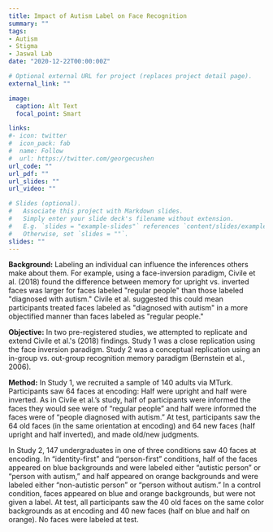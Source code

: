 ```yaml
---
title: Impact of Autism Label on Face Recognition
summary: ""
tags:
- Autism
- Stigma
- Jaswal Lab
date: "2020-12-22T00:00:00Z"

# Optional external URL for project (replaces project detail page).
external_link: ""

image:
  caption: Alt Text
  focal_point: Smart

links:
#- icon: twitter
#  icon_pack: fab
#  name: Follow
#  url: https://twitter.com/georgecushen
url_code: ""
url_pdf: ""
url_slides: ""
url_video: ""

# Slides (optional).
#   Associate this project with Markdown slides.
#   Simply enter your slide deck's filename without extension.
#   E.g. `slides = "example-slides"` references `content/slides/example-slides.md`.
#   Otherwise, set `slides = ""`.
slides: ""
---
```

**Background:**
Labeling an individual can influence the inferences others make about them. For example, using a face-inversion paradigm, Civile et al. (2018) found the difference between memory for upright vs. inverted faces was larger for faces labeled "regular people" than those labeled "diagnosed with autism." Civile et al. suggested this could mean participants treated faces labeled as "diagnosed with autism" in a more objectified manner than faces labeled as "regular people." 

**Objective:**
In two pre-registered studies, we attempted to replicate and extend Civile et al.'s (2018) findings. Study 1 was a close replication using the face inversion paradigm. Study 2 was a conceptual replication using an in-group vs. out-group recognition memory paradigm (Bernstein et al., 2006).

**Method:**
In Study 1, we recruited a sample of 140 adults via MTurk. Participants saw 64 faces at encoding: Half were upright and half were inverted. As in Civile et al.’s study, half of participants were informed the faces they would see were of “regular people” and half were informed the faces were of “people diagnosed with autism.” At test, participants saw the 64 old faces (in the same orientation at encoding) and 64 new faces (half upright and half inverted), and made old/new judgments. 

In Study 2, 147 undergraduates in one of three conditions saw 40 faces at encoding. In “identity-first” and “person-first” conditions, half of the faces appeared on blue backgrounds and were labeled either “autistic person” or “person with autism,” and half appeared on orange backgrounds and were labeled either “non-autistic person” or “person without autism.” In a control condition, faces appeared on blue and orange backgrounds, but were not given a label. At test, all participants saw the 40 old faces on the same color backgrounds as at encoding and 40 new faces (half on blue and half on orange). No faces were labeled at test. 